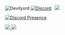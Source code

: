 <img src="https://komarev.com/ghpvc/?username=Devilyxrd&label=Profile%20Viewers&color=37fa3f" alt="Devilyxrd" />
<a href="https://discord.com/users/791719890553274389"><img alt="Discord" src="https://img.shields.io/badge/@devilyxrd-2f3236?style=flat&logo=discord&logoColor=blue" /></a> &nbsp;
<a href="https://instagram.com/devilyxrdddddd"><img src="https://img.shields.io/badge/@devilyxrdddddd-E4405F?style=flat&logo=Instagram&logoColor=white"/></a> &nbsp;


[![Discord Presence](https://lanyard.cnrad.dev/api/791719890553274389)](https://discord.com/users/791719890553274389)



<a href="https://github.com/Devilyxrd">
  <img src="https://github-readme-stats.vercel.app/api?username=Devilyxrd&count_private=true&hide_border=true&show_icons=true&include_all_commits=true&bg_color=0d1117&title_color=df761c&text_color=FFFFFF&icon_color=df761c">
<img src="https://github-readme-stats.vercel.app/api/top-langs/?username=Devilyxrd&layout=compact&theme=nord&hide_border=true&bg_color=0d1117&border_radius=6&title_color=df761c">
</a>
